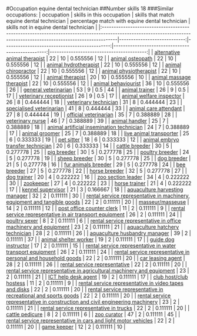 #Occupation equine dental technician
##Number skills 18
###Similar occupations:
| occupation                                                                                                                                                        |   skills in this occupation |   skills that match equine dental technician |   percentage match with equine dental technician |   skills not in equine dental technician |
|:------------------------------------------------------------------------------------------------------------------------------------------------------------------|----------------------------:|---------------------------------------------:|-------------------------------------------------:|-----------------------------------------:|
| [alternative animal therapist](alternative_animal_therapist.md)                                                                                                   |                          22 |                                           10 |                                         0.555556 |                                       12 |
| [animal osteopath](animal_osteopath.md)                                                                                                                           |                          22 |                                           10 |                                         0.555556 |                                       12 |
| [animal hydrotherapist](animal_hydrotherapist.md)                                                                                                                 |                          22 |                                           10 |                                         0.555556 |                                       12 |
| [animal chiropractor](animal_chiropractor.md)                                                                                                                     |                          22 |                                           10 |                                         0.555556 |                                       12 |
| [animal physiotherapist](animal_physiotherapist.md)                                                                                                               |                          22 |                                           10 |                                         0.555556 |                                       12 |
| [animal therapist](animal_therapist.md)                                                                                                                           |                          20 |                                           10 |                                         0.555556 |                                       10 |
| [animal massage therapist](animal_massage_therapist.md)                                                                                                           |                          22 |                                           10 |                                         0.555556 |                                       12 |
| [animal behaviourist](animal_behaviourist.md)                                                                                                                     |                          36 |                                           10 |                                         0.555556 |                                       26 |
| [general veterinarian](general_veterinarian.md)                                                                                                                   |                          53 |                                            9 |                                         0.5      |                                       44 |
| [animal trainer](animal_trainer.md)                                                                                                                               |                          26 |                                            9 |                                         0.5      |                                       17 |
| [veterinary receptionist](veterinary_receptionist.md)                                                                                                             |                          26 |                                            9 |                                         0.5      |                                       17 |
| [animal welfare inspector](animal_welfare_inspector.md)                                                                                                           |                          26 |                                            8 |                                         0.444444 |                                       18 |
| [veterinary technician](veterinary_technician.md)                                                                                                                 |                          31 |                                            8 |                                         0.444444 |                                       23 |
| [specialised veterinarian](specialised_veterinarian.md)                                                                                                           |                          41 |                                            8 |                                         0.444444 |                                       33 |
| [animal care attendant](animal_care_attendant.md)                                                                                                                 |                          27 |                                            8 |                                         0.444444 |                                       19 |
| [official veterinarian](official_veterinarian.md)                                                                                                                 |                          35 |                                            7 |                                         0.388889 |                                       28 |
| [veterinary nurse](veterinary_nurse.md)                                                                                                                           |                          46 |                                            7 |                                         0.388889 |                                       39 |
| [animal handler](animal_handler.md)                                                                                                                               |                          25 |                                            7 |                                         0.388889 |                                       18 |
| [animal artificial insemination technician](animal_artificial_insemination_technician.md)                                                                         |                          24 |                                            7 |                                         0.388889 |                                       17 |
| [animal groomer](animal_groomer.md)                                                                                                                               |                          25 |                                            7 |                                         0.388889 |                                       18 |
| [live animal transporter](live_animal_transporter.md)                                                                                                             |                          25 |                                            6 |                                         0.333333 |                                       19 |
| [pet sitter](pet_sitter.md)                                                                                                                                       |                          18 |                                            6 |                                         0.333333 |                                       12 |
| [animal embryo transfer technician](animal_embryo_transfer_technician.md)                                                                                         |                          20 |                                            6 |                                         0.333333 |                                       14 |
| [cattle breeder](cattle_breeder.md)                                                                                                                               |                          30 |                                            5 |                                         0.277778 |                                       25 |
| [pig breeder](pig_breeder.md)                                                                                                                                     |                          30 |                                            5 |                                         0.277778 |                                       25 |
| [poultry breeder](poultry_breeder.md)                                                                                                                             |                          24 |                                            5 |                                         0.277778 |                                       19 |
| [sheep breeder](sheep_breeder.md)                                                                                                                                 |                          30 |                                            5 |                                         0.277778 |                                       25 |
| [dog breeder](dog_breeder.md)                                                                                                                                     |                          21 |                                            5 |                                         0.277778 |                                       16 |
| [fur animals breeder](fur_animals_breeder.md)                                                                                                                     |                          29 |                                            5 |                                         0.277778 |                                       24 |
| [bee breeder](bee_breeder.md)                                                                                                                                     |                          27 |                                            5 |                                         0.277778 |                                       22 |
| [horse breeder](horse_breeder.md)                                                                                                                                 |                          32 |                                            5 |                                         0.277778 |                                       27 |
| [dog trainer](dog_trainer.md)                                                                                                                                     |                          20 |                                            4 |                                         0.222222 |                                       16 |
| [zoo section leader](zoo_section_leader.md)                                                                                                                       |                          34 |                                            4 |                                         0.222222 |                                       30 |
| [zookeeper](zookeeper.md)                                                                                                                                         |                          27 |                                            4 |                                         0.222222 |                                       23 |
| [horse trainer](horse_trainer.md)                                                                                                                                 |                          21 |                                            4 |                                         0.222222 |                                       17 |
| [kennel supervisor](kennel_supervisor.md)                                                                                                                         |                          21 |                                            3 |                                         0.166667 |                                       18 |
| [aquaculture harvesting manager](aquaculture_harvesting_manager.md)                                                                                               |                          32 |                                            2 |                                         0.111111 |                                       30 |
| [rental service representative in machinery, equipment and tangible goods](rental_service_representative_in_machinery,_equipment_and_tangible_goods.md)           |                          22 |                                            2 |                                         0.111111 |                                       20 |
| [masseur/masseuse](masseur-masseuse.md)                                                                                                                           |                          14 |                                            2 |                                         0.111111 |                                       12 |
| [post office counter clerk](post_office_counter_clerk.md)                                                                                                         |                          11 |                                            2 |                                         0.111111 |                                        9 |
| [rental service representative in air transport equipment](rental_service_representative_in_air_transport_equipment.md)                                           |                          26 |                                            2 |                                         0.111111 |                                       24 |
| [poultry sexer](poultry_sexer.md)                                                                                                                                 |                           8 |                                            2 |                                         0.111111 |                                        6 |
| [rental service representative in office machinery and equipment](rental_service_representative_in_office_machinery_and_equipment.md)                             |                          23 |                                            2 |                                         0.111111 |                                       21 |
| [aquaculture hatchery technician](aquaculture_hatchery_technician.md)                                                                                             |                          28 |                                            2 |                                         0.111111 |                                       26 |
| [aquaculture husbandry manager](aquaculture_husbandry_manager.md)                                                                                                 |                          39 |                                            2 |                                         0.111111 |                                       37 |
| [animal shelter worker](animal_shelter_worker.md)                                                                                                                 |                          19 |                                            2 |                                         0.111111 |                                       17 |
| [guide dog instructor](guide_dog_instructor.md)                                                                                                                   |                          17 |                                            2 |                                         0.111111 |                                       15 |
| [rental service representative in water transport equipment](rental_service_representative_in_water_transport_equipment.md)                                       |                          26 |                                            2 |                                         0.111111 |                                       24 |
| [rental service representative in personal and household goods](rental_service_representative_in_personal_and_household_goods.md)                                 |                          22 |                                            2 |                                         0.111111 |                                       20 |
| [car leasing agent](car_leasing_agent.md)                                                                                                                         |                          28 |                                            2 |                                         0.111111 |                                       26 |
| [rental service representative](rental_service_representative.md)                                                                                                 |                          22 |                                            2 |                                         0.111111 |                                       20 |
| [rental service representative in agricultural machinery and equipment](rental_service_representative_in_agricultural_machinery_and_equipment.md)                 |                          23 |                                            2 |                                         0.111111 |                                       21 |
| [ICT help desk agent](ICT_help_desk_agent.md)                                                                                                                     |                          19 |                                            2 |                                         0.111111 |                                       17 |
| [club host/club hostess](club_host-club_hostess.md)                                                                                                               |                          11 |                                            2 |                                         0.111111 |                                        9 |
| [rental service representative in video tapes and disks](rental_service_representative_in_video_tapes_and_disks.md)                                               |                          22 |                                            2 |                                         0.111111 |                                       20 |
| [rental service representative in recreational and sports goods](rental_service_representative_in_recreational_and_sports_goods.md)                               |                          22 |                                            2 |                                         0.111111 |                                       20 |
| [rental service representative in construction and civil engineering machinery](rental_service_representative_in_construction_and_civil_engineering_machinery.md) |                          23 |                                            2 |                                         0.111111 |                                       21 |
| [rental service representative in trucks](rental_service_representative_in_trucks.md)                                                                             |                          22 |                                            2 |                                         0.111111 |                                       20 |
| [cattle pedicure](cattle_pedicure.md)                                                                                                                             |                           8 |                                            2 |                                         0.111111 |                                        6 |
| [zoo curator](zoo_curator.md)                                                                                                                                     |                          47 |                                            2 |                                         0.111111 |                                       45 |
| [rental service representative in cars and light motor vehicles](rental_service_representative_in_cars_and_light_motor_vehicles.md)                               |                          22 |                                            2 |                                         0.111111 |                                       20 |
| [game keeper](game_keeper.md)                                                                                                                                     |                          12 |                                            2 |                                         0.111111 |                                       10 |
